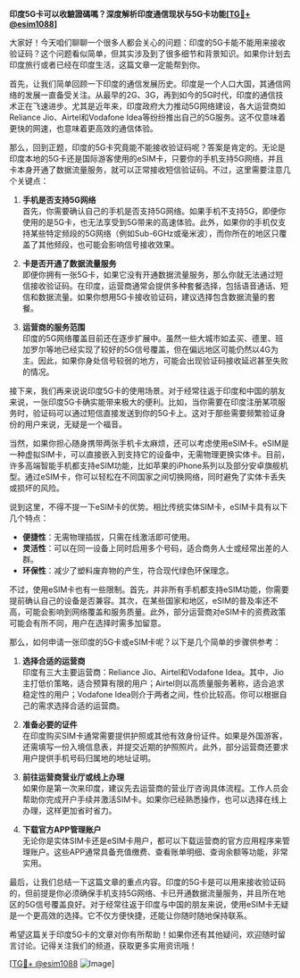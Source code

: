 **印度5G卡可以收驗證碼嗎？深度解析印度通信现状与5G卡功能[[TG💪+ @esim1088](https://t.me/s/esim1088)]**

大家好！今天咱们聊聊一个很多人都会关心的问题：印度的5G卡能不能用来接收验证码？这个问题看似简单，但其实涉及到了很多细节和背景知识。如果你计划去印度旅行或者已经在印度生活，这篇文章一定能帮到你。

首先，让我们简单回顾一下印度的通信发展历史。印度是一个人口大国，其通信网络的发展一直备受关注。从最早的2G、3G，再到如今的5G时代，印度的通信技术正在飞速进步。尤其是近年来，印度政府大力推动5G网络建设，各大运营商如Reliance Jio、Airtel和Vodafone Idea等纷纷推出自己的5G服务。这不仅意味着更快的网速，也意味着更高效的通信体验。

那么，回到正题，印度的5G卡究竟能不能接收验证码呢？答案是肯定的。无论是印度本地的5G卡还是国际游客使用的eSIM卡，只要你的手机支持5G网络，并且卡本身开通了数据流量服务，就可以正常接收短信验证码。不过，这里需要注意几个关键点：

1. **手机是否支持5G网络**  
   首先，你需要确认自己的手机是否支持5G网络。如果手机不支持5G，即便你使用的是5G卡，也无法享受到5G带来的高速体验。此外，如果你的手机仅支持某些特定频段的5G网络（例如Sub-6GHz或毫米波），而你所在的地区只覆盖了其他频段，也可能会影响信号接收效果。

2. **卡是否开通了数据流量服务**  
   即便你拥有一张5G卡，如果它没有开通数据流量服务，那么你就无法通过短信接收验证码。在印度，运营商通常会提供多种套餐选择，包括语音通话、短信和数据流量。如果你想用5G卡接收验证码，建议选择包含数据流量的套餐。

3. **运营商的服务范围**  
   印度的5G网络覆盖目前还在逐步扩展中。虽然一些大城市如孟买、德里、班加罗尔等地已经实现了较好的5G信号覆盖，但在偏远地区可能仍然以4G为主。因此，如果你身处信号较弱的地方，可能会出现验证码接收延迟甚至失败的情况。

接下来，我们再来说说印度5G卡的使用场景。对于经常往返于印度和中国的朋友来说，一张印度5G卡确实能带来极大的便利。比如，当你需要在印度注册某项服务时，验证码可以通过短信直接发送到你的5G卡上。这对于那些需要频繁验证身份的用户来说，无疑是一个福音。

当然，如果你担心随身携带两张手机卡太麻烦，还可以考虑使用eSIM卡。eSIM是一种虚拟SIM卡，可以直接嵌入到支持它的设备中，无需物理更换实体卡。目前，许多高端智能手机都支持eSIM功能，比如苹果的iPhone系列以及部分安卓旗舰机型。通过eSIM卡，你可以轻松在不同国家之间切换网络，同时避免了实体卡丢失或损坏的风险。

说到这里，不得不提一下eSIM卡的优势。相比传统实体SIM卡，eSIM卡具有以下几个特点：
- **便捷性**：无需物理插拔，只需在线激活即可使用。
- **灵活性**：可以在同一设备上同时启用多个号码，适合商务人士或经常出差的人群。
- **环保性**：减少了塑料废弃物的产生，符合现代绿色环保理念。

不过，使用eSIM卡也有一些限制。首先，并非所有手机都支持eSIM功能，你需要提前确认自己的设备是否兼容。其次，在某些国家和地区，eSIM的普及率还不高，可能会影响到网络覆盖和服务质量。此外，部分运营商对eSIM卡的资费政策可能会有所不同，用户在选择时需多加留意。

那么，如何申请一张印度的5G卡或eSIM卡呢？以下是几个简单的步骤供参考：
1. **选择合适的运营商**  
   印度有三大主要运营商：Reliance Jio、Airtel和Vodafone Idea。其中，Jio主打低价策略，适合预算有限的用户；Airtel则以高质量服务著称，适合追求稳定性的用户；Vodafone Idea则介于两者之间，性价比较高。你可以根据自己的需求选择合适的运营商。

2. **准备必要的证件**  
   在印度购买SIM卡通常需要提供护照或其他有效身份证件。如果是外国游客，还需填写一份入境信息表，并提交近期的护照照片。此外，部分运营商还要求用户提供手机号码归属地的地址证明。

3. **前往运营商营业厅或线上办理**  
   如果你是第一次来印度，建议先去运营商的营业厅咨询具体流程。工作人员会帮助你完成开户手续并激活SIM卡。如果你已经熟悉操作，也可以选择在线上办理，这样更加省时省力。

4. **下载官方APP管理账户**  
   无论你是实体SIM卡还是eSIM卡用户，都可以下载运营商的官方应用程序来管理账户。这些APP通常具备充值缴费、查看账单明细、查询余额等功能，非常实用。

最后，让我们总结一下这篇文章的重点内容。印度的5G卡是可以用来接收验证码的，但前提是你必须确保手机支持5G网络、卡已开通数据流量服务，并且所在地区的5G信号覆盖良好。对于经常往返于印度与中国的朋友来说，使用eSIM卡无疑是一个更高效的选择。它不仅方便快捷，还能让你随时随地保持联系。

希望这篇关于印度5G卡的文章对你有所帮助！如果你还有其他疑问，欢迎随时留言讨论。记得关注我们的频道，获取更多实用资讯哦！

[[TG💪+ @esim1088](https://t.me/s/esim1088) ![Image](https://i.postimg.cc/4NQfJmqS/Snipaste-2025-05-13-00-14-12.png)]